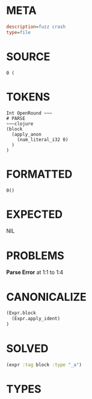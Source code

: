 # META
~~~ini
description=fuzz crash
type=file
~~~
# SOURCE
~~~roc
0 (
~~~
# TOKENS
~~~text
Int OpenRound ~~~
# PARSE
~~~clojure
(block
  (apply_anon
    (num_literal_i32 0)
  )
)
~~~
# FORMATTED
~~~roc
0()
~~~
# EXPECTED
NIL
# PROBLEMS
**Parse Error**
at 1:1 to 1:4

# CANONICALIZE
~~~clojure
(Expr.block
  (Expr.apply_ident)
)
~~~
# SOLVED
~~~clojure
(expr :tag block :type "_a")
~~~
# TYPES
~~~roc
~~~
